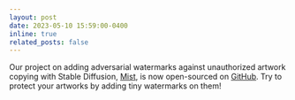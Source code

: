 ```yaml
---
layout: post
date: 2023-05-10 15:59:00-0400
inline: true
related_posts: false
---
```


Our project on adding adversarial watermarks against unauthorized artwork copying with Stable Diffusion, <a href='https://mist-project.github.io/index_en.html'>Mist</a>, is now open-sourced on <a href='https://github.com/mist-project/mist'>GitHub</a>. Try to protect your artworks by adding tiny watermarks on them!